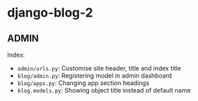 # django-blog-2

## ADMIN

Index:
- `admin/urls.py`: Customise site header, title and index title
- `blog/admin.py`: Registering model in admin dashboard
- `blog/apps.py`: Changing app section headings
- `blog.models.py`: Showing object title instead of default name